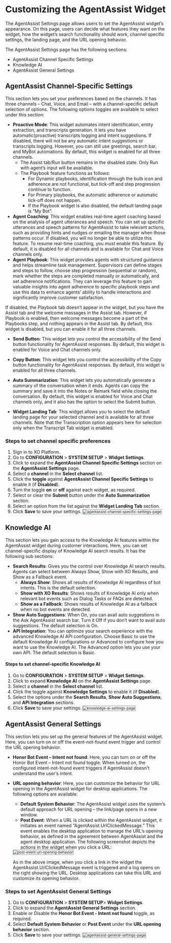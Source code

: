 # Customizing the AgentAssist Widget

The AgentAssist Settings page allows users to set the AgentAssist widget’s appearance. On this page, users can decide what features they want on the widget, how the widget’s search functionality should work, channel specific settings, the landing page, and the URL opening behavior.

The AgentAssist Settings page has the following sections:

* AgentAssist Channel Specific Settings
* Knowledge AI
* AgentAssist General Settings

## AgentAssist Channel-Specific Settings

This section lets you set your preferences based on the channels. It has three channels – Chat, Voice, and Email – with a channel-specific default selection of options. The following options toggles are available to select under this section:

* **Proactive Mode**: This widget automates intent identification, entity extraction, and transcripts generation. It lets you have automatic(proactive) transcripts logging and intent suggestions. If disabled, there will not be any automatic intent suggestions or transcripts logging. However, you can still use greetings, search bar, and MyBot automations. By default, this widget is enabled for all three channels.
    * The Assist tab/Run button remains in the disabled state. Only Run with agent’s input will be available.
    * The Playbook feature functions as follows:
        * For Dynamic playbooks, identification through the bulb icon and adherence are not functional, but tick-off and step progression continue to function.
        * For Primary playbooks, the automatic adherence or automatic tick-off does not happen.
        * If the Playbook widget is also disabled, the default landing page is “My Bot”.
* **Agent Coaching**: This widget enables real-time agent coaching based on the analysis of agent utterances and speech. You can set up specific utterances and speech patterns for AgentAssist to take relevant actions, such as providing hints and nudges or emailing the manager when those patterns occur. If disabled, you will no longer be able to utilize this feature. To resume real-time coaching, you must enable this feature. By default, it is disabled for all channels and is available for Chat and Voice channels only.
* **Agent Playbook**: This widget provides agents with structured guidance and helps streamline task management. Supervisors can define stages and steps to follow, choose step progression (sequential or random), mark whether the steps are completed manually or automatically, and set adherence notifications. They can leverage this feature to gain valuable insights into agent adherence to specific playbook steps and use this data to enhance agents’ ability to handle interactions and significantly improve customer satisfaction.

If disabled, the Playbook tab doesn’t appear in the widget, but you have the Assist tab and the welcome messages in the Assist tab. However, if Playbook is enabled, then welcome messages become a part of the Playbooks step, and nothing appears in the Assist tab. By default, this widget is disabled, but you can enable it for all three channels.

* **Send Button**: This widget lets you control the accessibility of the Send button functionality for AgentAssist responses. By default, this widget is enabled for Voice and Chat channels only.

* **Copy Button**: This widget lets you control the accessibility of the Copy button functionality for AgentAssist responses. By default, this widget is enabled for all three channels.

* **Auto Summarization**: This widget lets you automatically generate a summary of the conversation when it ends. Agents can copy the summary and save it into the Notes or Remark field while closing the conversation. By default, this widget is enabled for Voice and Chat channels only, and it also has the option to select the Submit button.

* **Widget Landing Tab**: This widget allows you to select the default landing page for your selected channel and is available for all three channels. Note that the Transcription option appears here for selection only when the Transcript Tab widget is enabled.

### Steps to set channel specific preferences

1. Sign in to XO Platform.
2. Go to **CONFIGURATION** > **SYSTEM SETUP** > **Widget Settings**.
3. Click to expand the **AgentAssist Channel Specific Settings** section on the **AgentAssist Settings** page.
4. Select a **channel** in the **Select channel** list.
5. Click the **toggle** against **AgentAssist Channel Specific Settings** to enable it (if **Disabled**).
6. Turn the toggle **on** or **off** against each widget, as required.
7. Select or clear the **Submit** button under the **Auto Summarization** section.
8. Select an option from the list against the **Widget Landing Tab** section.
9. Click **Save** to save your settings.
   <img src="../widget-settings-images/agentassist-channel-specific-settings-page-1.png" alt="agentassist-channel-specific-settings-page" title="agentassist-channel-specific-settings-page" style="border: 1px solid gray; zoom:80%;">

## Knowledge AI

This section lets you gain access to the Knowledge AI features within the AgentAssist widget during customer interactions. Here, you can set channel-specific display of Knowledge AI search results. It has the following sub sections:

* **Search Results**: Gives you the control over Knowledge AI search results. Agents can select between Always Show, Show with XO Results, and Show as a Fallback event.
    * **Always Show**: Shows all results of Knowledge AI regardless of bot intents. This is the default selection.
    * **Show with XO Results**: Shows results of Knowledge AI only when relevant bot events such as Dialog Tasks or FAQs are detected.
    * **Show as a Fallback**: Shows results of Knowledge AI as a fallback when no bot events are detected.
* **Show Auto Suggestions**: When On, you can avail auto suggestions in the Ask AgentAssist search bar. Turn it Off if you don’t want to avail auto suggestions. The default selection is On.
* **API Integration**: You can optimize your search experience with the advanced Knowledge AI API configuration. Choose Basic to use the default Knowledge AI configurations or Advanced to configure how you want to use the Knowledge AI. The Advanced option lets you use your own API. The default selection is Basic.

#### **Steps to set channel-specific Knowledge AI**

1. Go to **CONFIGURATION** > **SYSTEM SETUP** > **Widget Settings**.
2. Click to expand **Knowledge AI** on the **AgentAssist Settings** page.
3. Select a **channel** in the **Select channel** list.
4. Click the toggle against **Knowledge Settings** to enable it (if **Disabled**).
5. Select the options under the **Search Results**, **Show Auto Suggestions**, and **API Integration** sections.
6. Click **Save** to save your settings.
   <img src="../widget-settings-images/knowledge-ai-settings-page-2.png" alt="knowledge-ai-settings-page" title="knowledge-ai-settings-page" style="border: 1px solid gray; zoom:80%;">

## **AgentAssist General Settings**

This section lets you set up the general features of the AgentAssist widget. Here, you can turn on or off the event-not-found event trigger and control the URL opening behavior.

* **Honor Bot Event – Intent not found**: Here, you can turn on or off the Honor Bot Event – Intent not found toggle. When turned on, the configured intent-not-found event triggers if AgentAssist doesn’t understand the user’s intent.

* **URL opening behavior**: Here, you can customize the behavior for URL opening in the AgentAssist widget for desktop applications. The following options are available:
    * **Default System Behavior**: The AgentAssist widget uses the system’s default approach for URL opening – the link/page opens in a new window.
    * **Post Event**: When a URL is clicked within the AgentAssist widget, it initiates an event named “AgentAssist.UrlClickedMessage.” This event enables the desktop application to manage the URL’s opening behavior, as defined in the agreement between AgentAssist and the agent desktop application. The following screenshot depicts the actions in the widget when you click a URL:
    <img src="../widget-settings-images/post-event-url-opening-behavior-3.png" alt="post-event-url-opening-behavior" title="post-event-url-opening-behavior" style="border: 1px solid gray; zoom:80%;">
    
    As in the above image, when you click a link in the widget the AgentAssist.UrlClickedMessage event is triggered and a log opens on the right showing the URL. Desktop applications can take this URL and customize its opening behavior.

### Steps to set AgentAssist General Settings

1. Go to **CONFIGURATION** > **SYSTEM SETUP**> **Widget Settings**.
2. Click to expand the **AgentAssist General Settings** section.
3. Enable or Disable the **Honor Bot Event - Intent not found** toggle, as required.
4. Select **Default System Behavior** or **Post Event** under the **URL opening behavior** section.
5. Click **Save** to save your settings.
   <img src="../widget-settings-images/agentassist-general-settings-page-4.png" alt="agentassist-general-settings-page" title="agentassist-general-settings-page" style="border: 1px solid gray; zoom:80%;">
